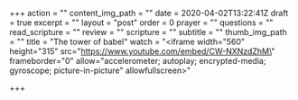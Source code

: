 +++
action = ""
content_img_path = ""
date = 2020-04-02T13:22:41Z
draft = true
excerpt = ""
layout = "post"
order = 0
prayer = ""
questions = ""
read_scripture = ""
review = ""
scripture = ""
subtitle = ""
thumb_img_path = ""
title = "The tower of babel"
watch = "<iframe width=\"560\" height=\"315\" src=\"https://www.youtube.com/embed/CW-NXNzdZhM\" frameborder=\"0\" allow=\"accelerometer; autoplay; encrypted-media; gyroscope; picture-in-picture\" allowfullscreen></iframe>"

+++
